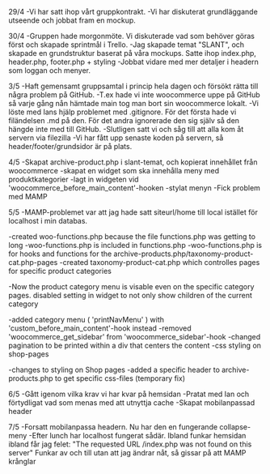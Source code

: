 29/4
-Vi har satt ihop vårt gruppkontrakt.
-Vi har diskuterat grundläggande utseende och jobbat fram en mockup.

30/4
-Gruppen hade morgonmöte. Vi diskuterade vad som behöver göras först och skapade sprintmål i Trello.
-Jag skapade temat "SLANT", och skapade en grundstruktur baserat på våra mockups. Satte ihop index.php, header.php, footer.php + styling
-Jobbat vidare med mer detaljer i headern som loggan och menyer.

3/5
-Haft gemensamt gruppsamtal i princip hela dagen och försökt rätta till några problem på GitHub. 
-T.ex hade vi inte woocommerce uppe på GitHub så varje gång nån hämtade main tog man bort sin woocommerce lokalt.
-Vi löste med Ians hjälp problemet med .gitignore. För det första hade vi filändelsen .md på den. För det andra ignorerade den sig själv så den hängde inte med till GitHub.
-Slutligen satt vi och såg till att alla kom åt servern via filezilla
-Vi har fått upp senaste koden på servern, så header/footer/grundsidor är på plats.

4/5
-Skapat archive-product.php i slant-temat, och kopierat innehållet från woocommerce
-skapat en widget som ska innehålla meny med produktkategorier
-lagt in widgeten vid 'woocommerce_before_main_content'-hooken
-stylat menyn
-Fick problem med MAMP

5/5
-MAMP-problemet var att jag hade satt siteurl/home till local istället för localhost i min databas.

-created woo-functions.php because the file functions.php was getting to long
-woo-functions.php is included in functions.php
-woo-functions.php is for hooks and functions for the archive-products.php/taxonomy-product-cat.php-pages
-created taxonomy-product-cat.php which controlles pages for specific product categories

-Now the product category menu is visable even on the specific category pages. disabled setting in widget to not only show children of the current category

-added category menu ( 'printNavMenu' ) with 'custom_before_main_content'-hook instead
-removed 'woocommerce_get_sidebar' from 'woocommerce_sidebar'-hook
-changed pagination to be printed within a div that centers the content
-css styling on shop-pages

-changes to styling on Shop pages
-added a specific header to archive-products.php to get specific css-files (temporary fix)

6/5
-Gått igenom vilka krav vi har kvar på hemsidan
-Pratat med Ian och förtydligat vad som menas med att utnyttja cache
-Skapat mobilanpassad header

7/5
-Forsatt mobilanpassa headern. Nu har den en fungerande collapse-meny
-Efter lunch har localhost fungerat sådär. Ibland funkar hemsidan ibland får jag felet: "The requested URL /index.php was not found on this server" Funkar av och till utan att jag ändrar nåt, så gissar på att MAMP krånglar